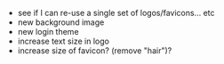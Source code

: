 - see if I can re-use a single set of logos/favicons... etc
- new background image
- new login theme
- increase text size in logo
- increase size of favicon? (remove "hair")?
